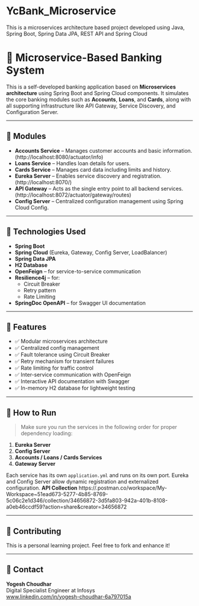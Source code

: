 # YcBank_Microservice
This is a microservices architecture based project developed using Java, Spring Boot, Spring Data JPA, REST API and Spring Cloud

# 🏦 Microservice-Based Banking System

This is a self-developed banking application based on **Microservices architecture** using Spring Boot and Spring Cloud components. It simulates the core banking modules such as **Accounts**, **Loans**, and **Cards**, along with all supporting infrastructure like API Gateway, Service Discovery, and Configuration Server.

---

## 🚀 Modules

- **Accounts Service** – Manages customer accounts and basic information.(http://localhost:8080/actuator/info)
- **Loans Service** – Handles loan details for users.
- **Cards Service** – Manages card data including limits and history.
- **Eureka Server** – Enables service discovery and registration. (http://localhost:8070/)
- **API Gateway** – Acts as the single entry point to all backend services. (http://localhost:8072/actuator/gateway/routes)
- **Config Server** – Centralized configuration management using Spring Cloud Config.
  
---

## 🔧 Technologies Used

- **Spring Boot**
- **Spring Cloud** (Eureka, Gateway, Config Server, LoadBalancer)
- **Spring Data JPA**
- **H2 Database**
- **OpenFeign** – for service-to-service communication
- **Resilience4j** – for:
  - Circuit Breaker
  - Retry pattern
  - Rate Limiting
- **SpringDoc OpenAPI** – for Swagger UI documentation

---

## 📌 Features

- ✅ Modular microservices architecture
- ✅ Centralized config management
- ✅ Fault tolerance using Circuit Breaker
- ✅ Retry mechanism for transient failures
- ✅ Rate limiting for traffic control
- ✅ Inter-service communication with OpenFeign
- ✅ Interactive API documentation with Swagger
- ✅ In-memory H2 database for lightweight testing

---

## 📂 How to Run

> Make sure you run the services in the following order for proper dependency loading:

1. **Eureka Server**
2. **Config Server**
3. **Accounts / Loans / Cards Services**
4. **Gateway Server**

Each service has its own `application.yml` and runs on its own port. Eureka and Config Server allow dynamic registration and externalized configuration.
**API Collection**
https://.postman.co/workspace/My-Workspace~51ead673-5277-4b85-8769-5c06c2e1d346/collection/34656872-3d5fa803-942a-401b-8108-a0eb46ccdf59?action=share&creator=34656872

---

## 🤝 Contributing

This is a personal learning project. Feel free to fork and enhance it!

---

## 📧 Contact

**Yogesh Choudhar**  
Digital Specialist Engineer at Infosys  
www.linkedin.com/in/yogesh-choudhar-6a797015a

